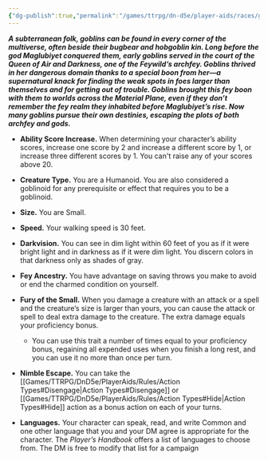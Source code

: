 ```yaml
---
{"dg-publish":true,"permalink":"/games/ttrpg/dn-d5e/player-aids/races/goblin/","tags":["TTRPG/DND/5e"]}
---
```



**_A subterranean folk, goblins can be found in every corner of the multiverse, often beside their bugbear and hobgoblin kin. Long before the god Maglubiyet conquered them, early goblins served in the court of the Queen of Air and Darkness, one of the Feywild’s archfey. Goblins thrived in her dangerous domain thanks to a special boon from her—a supernatural knack for finding the weak spots in foes larger than themselves and for getting out of trouble. Goblins brought this fey boon with them to worlds across the Material Plane, even if they don’t remember the fey realm they inhabited before Maglubiyet’s rise. Now many goblins pursue their own destinies, escaping the plots of both archfey and gods._**

- **Ability Score Increase.** When determining your character’s ability scores, increase one score by 2 and increase a different score by 1, or increase three different scores by 1. You can't raise any of your scores above 20.

- **Creature Type.** You are a Humanoid. You are also considered a goblinoid for any prerequisite or effect that requires you to be a goblinoid.

- **Size.** You are Small.

- **Speed.** Your walking speed is 30 feet.

- **Darkvision.** You can see in dim light within 60 feet of you as if it were bright light and in darkness as if it were dim light. You discern colors in that darkness only as shades of gray.

- **Fey Ancestry.** You have advantage on saving throws you make to avoid or end the charmed condition on yourself.

- **Fury of the Small.** When you damage a creature with an attack or a spell and the creature’s size is larger than yours, you can cause the attack or spell to deal extra damage to the creature. The extra damage equals your proficiency bonus.
    - You can use this trait a number of times equal to your proficiency bonus, regaining all expended uses when you finish a long rest, and you can use it no more than once per turn.

- **Nimble Escape.** You can take the [[Games/TTRPG/DnD5e/PlayerAids/Rules/Action Types#Disengage\|Action Types#Disengage]] or [[Games/TTRPG/DnD5e/PlayerAids/Rules/Action Types#Hide\|Action Types#Hide]] action as a bonus action on each of your turns.

- **Languages.** Your character can speak, read, and write Common and one other language that you and your DM agree is appropriate for the character. The _Player’s Handbook_ offers a list of languages to choose from. The DM is free to modify that list for a campaign